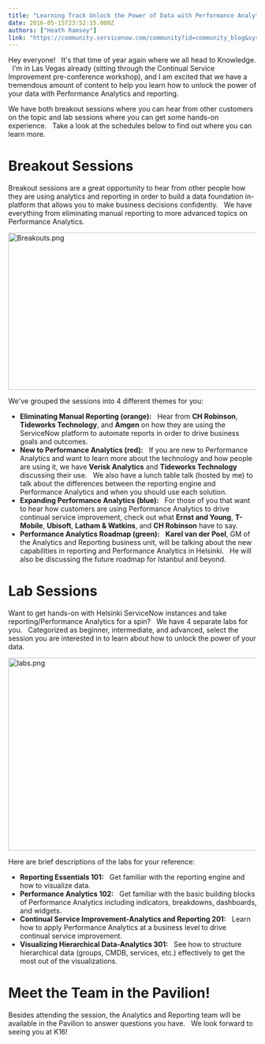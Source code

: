 ```yaml
---
title: "Learning Track Unlock the Power of Data with Performance Analytics and Reporting"
date: 2016-05-15T23:52:15.000Z
authors: ["Heath Ramsey"]
link: "https://community.servicenow.com/community?id=community_blog&sys_id=200d2aa5dbd0dbc01dcaf3231f9619e6"
---
```

<p>Hey everyone!   It's that time of year again where we all head to Knowledge.   I'm in Las Vegas already (sitting through the Continual Service Improvement pre-conference workshop), and I am excited that we have a tremendous amount of content to help you learn how to unlock the power of your data with Performance Analytics and reporting.</p><p></p><p>We have both breakout sessions where you can hear from other customers on the topic and lab sessions where you can get some hands-on experience.   Take a look at the schedules below to find out where you can learn more.</p><p></p><h1>Breakout Sessions</h1><p></p><p>Breakout sessions are a great opportunity to hear from other people how they are using analytics and reporting in order to build a data foundation in-platform that allows you to make business decisions confidently.   We have everything from eliminating manual reporting to more advanced topics on Performance Analytics.</p><p><img   alt="Breakouts.png" class="image-1 jive-image" src="56f90442dbd81344e9737a9e0f9619f7.iix" style="width: 620px; height: 318px;"/></p><p>We've grouped the sessions into 4 different themes for you:</p><ul><li><strong>Eliminating Manual Reporting (orange):</strong>   Hear from <strong>CH Robinson</strong>, <strong>Tideworks Technology</strong>, and <strong>Amgen</strong> on how they are using the ServiceNow platform to automate reports in order to drive business goals and outcomes.</li><li><strong>New to Performance Analytics (red):</strong>   If you are new to Performance Analytics and want to learn more about the technology and how people are using it, we have <strong>Verisk Analytics</strong> and <strong>Tideworks Technology</strong> discussing their use.   We also have a lunch table talk (hosted by me) to talk about the differences between the reporting engine and Performance Analytics and when you should use each solution.</li><li><strong>Expanding Performance Analytics (blue):</strong>   For those of you that want to hear how customers are using Performance Analytics to drive continual service improvement, check out what <strong>Ernst and Young</strong>, <strong>T-Mobile</strong>, <strong>Ubisoft</strong>, <strong>Latham &amp; Watkins</strong>, and <strong>CH Robinson</strong> have to say.</li><li><strong>Performance Analytics Roadmap (green):</strong>   <strong>Karel van der Poel</strong>, GM of the Analytics and Reporting business unit, will be talking about the new capabilities in reporting and Performance Analytics in Helsinki.   He will also be discussing the future roadmap for Istanbul and beyond.</li></ul><p></p><h1>Lab Sessions</h1><p></p><p>Want to get hands-on with Helsinki ServiceNow instances and take reporting/Performance Analytics for a spin?   We have 4 separate labs for you.   Categorized as beginner, intermediate, and advanced, select the session you are interested in to learn about how to unlock the power of your data.</p><p><img   alt="labs.png" class="image-2 jive-image" src="df18a7f9db9493049c9ffb651f961908.iix" style="width: 620px; height: 390px;"/></p><p>Here are brief descriptions of the labs for your reference:</p><ul><li><strong>Reporting Essentials 101:</strong>   Get familiar with the reporting engine and how to visualize data.</li><li><strong>Performance Analytics 102:</strong>   Get familiar with the basic building blocks of Performance Analytics including indicators, breakdowns, dashboards, and widgets.</li><li><strong>Continual Service Improvement-Analytics and Reporting 201:</strong>   Learn how to apply Performance Analytics at a business level to drive continual service improvement.</li><li><strong>Visualizing Hierarchical Data-Analytics 301:</strong>   See how to structure hierarchical data (groups, CMDB, services, etc.) effectively to get the most out of the visualizations.</li></ul><p></p><h1>Meet the Team in the Pavilion!</h1><p></p><p>Besides attending the session, the Analytics and Reporting team will be available in the Pavilion to answer questions you have.   We look forward to seeing you at K16!</p>